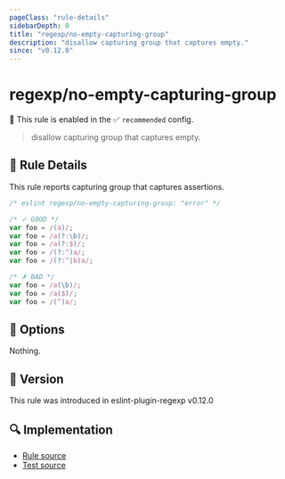 ```yaml
---
pageClass: "rule-details"
sidebarDepth: 0
title: "regexp/no-empty-capturing-group"
description: "disallow capturing group that captures empty."
since: "v0.12.0"
---
```

# regexp/no-empty-capturing-group

💼 This rule is enabled in the ✅ `recommended` config.

<!-- end auto-generated rule header -->

> disallow capturing group that captures empty.

## :book: Rule Details

This rule reports capturing group that captures assertions.

<eslint-code-block>

```js
/* eslint regexp/no-empty-capturing-group: "error" */

/* ✓ GOOD */
var foo = /(a)/;
var foo = /a(?:\b)/;
var foo = /a(?:$)/;
var foo = /(?:^)a/;
var foo = /(?:^|b)a/;

/* ✗ BAD */
var foo = /a(\b)/;
var foo = /a($)/;
var foo = /(^)a/;
```

</eslint-code-block>

## :wrench: Options

Nothing.

## :rocket: Version

This rule was introduced in eslint-plugin-regexp v0.12.0

## :mag: Implementation

- [Rule source](https://github.com/ota-meshi/eslint-plugin-regexp/blob/master/lib/rules/no-empty-capturing-group.ts)
- [Test source](https://github.com/ota-meshi/eslint-plugin-regexp/blob/master/tests/lib/rules/no-empty-capturing-group.ts)
